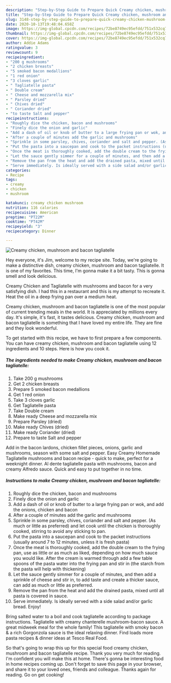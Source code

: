 ```yaml
---
description: "Step-by-Step Guide to Prepare Quick Creamy chicken, mushroom and bacon tagliatelle"
title: "Step-by-Step Guide to Prepare Quick Creamy chicken, mushroom and bacon tagliatelle"
slug: 3148-step-by-step-guide-to-prepare-quick-creamy-chicken-mushroom-and-bacon-tagliatelle
date: 2020-10-13T19:48:04.658Z
image: https://img-global.cpcdn.com/recipes/72be8749ec95efdd/751x532cq70/creamy-chicken-mushroom-and-bacon-tagliatelle-recipe-main-photo.jpg
thumbnail: https://img-global.cpcdn.com/recipes/72be8749ec95efdd/751x532cq70/creamy-chicken-mushroom-and-bacon-tagliatelle-recipe-main-photo.jpg
cover: https://img-global.cpcdn.com/recipes/72be8749ec95efdd/751x532cq70/creamy-chicken-mushroom-and-bacon-tagliatelle-recipe-main-photo.jpg
author: Addie Adams
ratingvalue: 3
reviewcount: 9
recipeingredient:
- "200 g mushrooms"
- "2 chicken breasts"
- "5 smoked bacon medallions"
- "1 red onion"
- "3 cloves garlic"
- " Tagliatelle pasta"
- " Double cream"
- " Cheese and mozzarella mix"
- " Parsley dried"
- " Chives dried"
- " Coriander dried"
- "to taste Salt and pepper"
recipeinstructions:
- "Roughly dice the chicken, bacon and mushrooms"
- "Finely dice the onion and garlic"
- "Add a dash of oil or knob of butter to a large frying pan or wok, and add the onions, chicken and bacon"
- "After a couple of minutes add the garlic and mushrooms"
- "Sprinkle in some parsley, chives, coriander and salt and pepper. (As much or little as preferred) and let cook until the chicken is thoroughly cooked, stirring to avoid any sticking to pan."
- "Put the pasta into a saucepan and cook to the packet instructions (usually around 7 to 12 minutes, unless it is fresh pasta)"
- "Once the meat is thoroughly cooked, add the double cream to the frying pan, use as little or as much as liked, depending on how much sauce you would like. After the cream is warmed through add a few table spoons of the pasta water into the frying pan and stir in (the starch from the pasta will help with thickening)"
- "Let the sauce gently simmer for a couple of minutes, and then add a sprinkle of cheese and stir in, to add taste and create a thicker sauce, can add as much or little as preferred."
- "Remove the pan from the heat and add the drained pasta, mixed until all pasta is covered in sauce."
- "Serve immediately. Is ideally served with a side salad and/or garlic bread. Enjoy!"
categories:
- Recipe
tags:
- creamy
- chicken
- mushroom

katakunci: creamy chicken mushroom 
nutrition: 116 calories
recipecuisine: American
preptime: "PT22M"
cooktime: "PT42M"
recipeyield: "3"
recipecategory: Dinner

---
```



![Creamy chicken, mushroom and bacon tagliatelle](https://img-global.cpcdn.com/recipes/72be8749ec95efdd/751x532cq70/creamy-chicken-mushroom-and-bacon-tagliatelle-recipe-main-photo.jpg)

Hey everyone, it's Jim, welcome to my recipe site. Today, we're going to make a distinctive dish, creamy chicken, mushroom and bacon tagliatelle. It is one of my favorites. This time, I'm gonna make it a bit tasty. This is gonna smell and look delicious.

Creamy Chicken and Tagliatelle with mushrooms and bacon for a very satisfying dish. I had this in a restaurant and this is my attempt to recreate it. Heat the oil in a deep frying pan over a medium heat.

Creamy chicken, mushroom and bacon tagliatelle is one of the most popular of current trending meals in the world. It is appreciated by millions every day. It's simple, it's fast, it tastes delicious. Creamy chicken, mushroom and bacon tagliatelle is something that I have loved my entire life. They are fine and they look wonderful.


To get started with this recipe, we have to first prepare a few components. You can have creamy chicken, mushroom and bacon tagliatelle using 12 ingredients and 10 steps. Here is how you cook it.

<!--inarticleads1-->

##### The ingredients needed to make Creamy chicken, mushroom and bacon tagliatelle:

1. Take 200 g mushrooms
1. Get 2 chicken breasts
1. Prepare 5 smoked bacon medallions
1. Get 1 red onion
1. Take 3 cloves garlic
1. Get  Tagliatelle pasta
1. Take  Double cream
1. Make ready  Cheese and mozzarella mix
1. Prepare  Parsley (dried)
1. Make ready  Chives (dried)
1. Make ready  Coriander (dried)
1. Prepare to taste Salt and pepper


Add in the bacon lardons, chicken fillet pieces, onions, garlic and mushrooms, season with some salt and pepper. Easy Creamy Homemade Tagliatelle mushrooms and bacon recipe - quick to make, perfect for a weeknight dinner. Al dente tagliatelle pasta with mushrooms, bacon and creamy Alfredo sauce. Quick and easy to put together in no time. 

<!--inarticleads2-->

##### Instructions to make Creamy chicken, mushroom and bacon tagliatelle:

1. Roughly dice the chicken, bacon and mushrooms
1. Finely dice the onion and garlic
1. Add a dash of oil or knob of butter to a large frying pan or wok, and add the onions, chicken and bacon
1. After a couple of minutes add the garlic and mushrooms
1. Sprinkle in some parsley, chives, coriander and salt and pepper. (As much or little as preferred) and let cook until the chicken is thoroughly cooked, stirring to avoid any sticking to pan.
1. Put the pasta into a saucepan and cook to the packet instructions (usually around 7 to 12 minutes, unless it is fresh pasta)
1. Once the meat is thoroughly cooked, add the double cream to the frying pan, use as little or as much as liked, depending on how much sauce you would like. After the cream is warmed through add a few table spoons of the pasta water into the frying pan and stir in (the starch from the pasta will help with thickening)
1. Let the sauce gently simmer for a couple of minutes, and then add a sprinkle of cheese and stir in, to add taste and create a thicker sauce, can add as much or little as preferred.
1. Remove the pan from the heat and add the drained pasta, mixed until all pasta is covered in sauce.
1. Serve immediately. Is ideally served with a side salad and/or garlic bread. Enjoy!


Bring salted water to a boil and cook tagliatelle according to package instructions. Tagliatelle with creamy chanterelle mushroom-bacon sauce. A great midweek meal for the whole family! This tagliatelle with smoky bacon &amp; a rich Gorgonzola sauce is the ideal relaxing dinner. Find loads more pasta recipes &amp; dinner ideas at Tesco Real Food. 

So that's going to wrap this up for this special food creamy chicken, mushroom and bacon tagliatelle recipe. Thank you very much for reading. I'm confident you will make this at home. There's gonna be interesting food in home recipes coming up. Don't forget to save this page in your browser, and share it to your loved ones, friends and colleague. Thanks again for reading. Go on get cooking!
